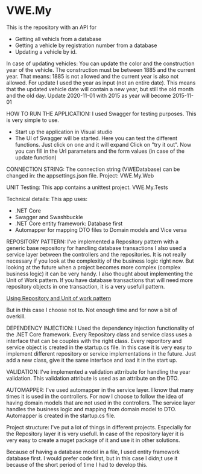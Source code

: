 # VWE.My

This is the repository with an API for

- Getting all vehicls from a database
- Getting a vehicle by registration number from a database
- Updating a vehicle by id. 

In case of updating vehicles:
  You can update the color and the construction year of the vehicle.
  The construction must be between 1885 and the current year.
  That means: 1885 is not allowed and the current year is also not allowed.
  For update I used the year as input (not an entire date). This means that the updated vehicle date will contain a new year, but still the old month and the old day.
      Update 2020-11-01 with 2015 as year will become 2015-11-01
      
 HOW TO RUN THE APPLICATION: 
  I used Swagger for testing purposes. This is very simple to use.
  - Start up the application in Visual studio
  - The UI of Swagger will be started. Here you can test the different functions.
    Just click on one and it will expand
    Click on "try it out". Now you can fill in the Url parameters and the form values (in case of the update function)
    
  CONNECTION STRING:
  The connection string (VWEDatabase) can be changed in: 
  the appsettings.json file.
  Project: VWE.My.Web
  
  UNIT Testing:
  This app contains a unittest project.
  VWE.My.Tests
  
  Technical details:
  This app uses:
  - .NET Core
  - Swagger and Swashbuckle
  - .NET Core entity framework: Database first
  - Automapper for mapping DTO files to Domain models and Vice versa
  
  REPOSITORY PATTERN:
  I've implemented a Repository pattern with a generic base repository for handling database transactions
  I also used a service layer between the controllers and the repositories. It is not really necessary if you look at the complexitiy of the business logic right now.
  But looking at the future when a project becomes more complex (complex business logic) it can be very handy.
  I also thought about implementing the Unit of Work pattern. If you have database transactions that will need more repository objects in one transaction, it is a very usefull pattern.
  
  <a href="https://docs.microsoft.com/en-us/aspnet/mvc/overview/older-versions/getting-started-with-ef-5-using-mvc-4/implementing-the-repository-and-unit-of-work-patterns-in-an-asp-net-mvc-application">Using Repository and Unit of work pattern</a>
  
  But in this case I choose not to. Not enough time and for now a bit of overkill.
  
  DEPENDENCY INJECTION:
  I Used the dependency injection functionality of the .NET Core framework. Every Repository class and service class uses a interface that can be couples with the right class.
  Every reporitory and service object is created in the startup.cs file.
  In this case it is very easy to implement different repository or service implementations in the future.
  Just add a new class, give it the same interface and load it in the start up.
  
  VALIDATION:
  I've implemented a validation attrribute for handling the year validation. This validation attribute is used as an attribute on the DTO.
  
  AUTOMAPPER:
  I've used automapper in the service layer.
  I know that many times it is used in the controllers.
  For now I choose to follow the idea of having domain models that are not used in the controllers. The service layer handles the business logic and mapping from domain model to DTO.
  Automapper is created in the startup.cs file.
  
  Project structure:
  I've put a lot of things in different projects.
  Especially for the Repository layer it is very usefull.
  In case of the repository layer it is very easy to create a nuget package of it and use it in other solutions.
  
  Because of having a database model in a file, I used entity framework database first.
  I would prefer code first, but in this case I didn;t use it because of the short period of time I had to develop this.
  
  
  
  
  
